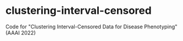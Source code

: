 # clustering-interval-censored
Code for "Clustering Interval-Censored Data for Disease Phenotyping" (AAAI 2022)
